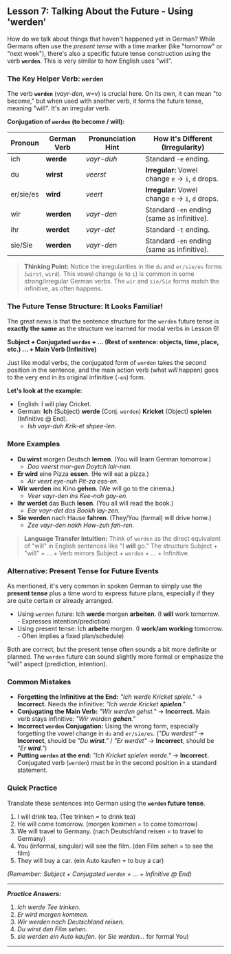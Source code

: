 ## Lesson 7: Talking About the Future - Using 'werden'

How do we talk about things that haven't happened yet in German? While Germans often use the *present tense* with a time marker (like "tomorrow" or "next week"), there's also a specific future tense construction using the verb **`werden`**. This is very similar to how English uses "will".

### The Key Helper Verb: `werden`

The verb **`werden`** (*vayr-den*, w=v) is crucial here. On its own, it can mean "to become," but when used with another verb, it forms the future tense, meaning "will". It's an irregular verb.

**Conjugation of `werden` (to become / will):**

| Pronoun    | German Verb | Pronunciation Hint | How it's Different (Irregularity)                  |
|------------|-------------|--------------------|----------------------------------------------------|
| ich        | **werde**   | *vayr-duh*         | Standard `-e` ending.                              |
| du         | **wirst**   | *veerst*           | **Irregular:** Vowel change `e` -> `i`, `d` drops. |
| er/sie/es  | **wird**    | *veert*            | **Irregular:** Vowel change `e` -> `i`, `d` drops. |
| wir        | **werden**  | *vayr-den*         | Standard `-en` ending (same as infinitive).        |
| ihr        | **werdet**  | *vayr-det*         | Standard `-t` ending.                              |
| sie/Sie    | **werden**  | *vayr-den*         | Standard `-en` ending (same as infinitive).        |

> **Thinking Point:** Notice the irregularities in the `du` and `er/sie/es` forms (`wirst`, `wird`). This vowel change (`e` to `i`) is common in some strong/irregular German verbs. The `wir` and `sie/Sie` forms match the infinitive, as often happens.

### The Future Tense Structure: It Looks Familiar!

The great news is that the sentence structure for the `werden` future tense is **exactly the same** as the structure we learned for modal verbs in Lesson 6!

**Subject + Conjugated `werden` + ... (Rest of sentence: objects, time, place, etc.) ... + Main Verb (Infinitive)**

Just like modal verbs, the conjugated form of `werden` takes the second position in the sentence, and the main action verb (what *will* happen) goes to the very end in its original infinitive (`-en`) form.

**Let's look at the example:**

*   English: I will play Cricket.
*   German: **Ich** (Subject) **werde** (Conj. `werden`) **Kricket** (Object) **spielen** (Infinitive @ End).
    *   *Ish vayr-duh Krik-et shpee-len.*

### More Examples

*   **Du wirst** morgen Deutsch **lernen**. (You will learn German tomorrow.)
    *   *Doo veerst mor-gen Doytch lair-nen.*
*   **Er wird** eine Pizza **essen**. (He will eat a pizza.)
    *   *Air veert eye-nuh Pit-za ess-en.*
*   **Wir werden** ins Kino **gehen**. (We will go to the cinema.)
    *   *Veer vayr-den ins Kee-noh gay-en.*
*   **Ihr werdet** das Buch **lesen**. (You all will read the book.)
    *   *Ear vayr-det das Bookh lay-zen.*
*   **Sie werden** nach Hause **fahren**. (They/You (formal) will drive home.)
    *   *Zee vayr-den nakh How-zuh fah-ren.*

> **Language Transfer Intuition:** Think of `werden` as the direct equivalent of "will" in English sentences like "I **will** go." The structure Subject + "will" + ... + Verb mirrors Subject + `werden` + ... + Infinitive.

### Alternative: Present Tense for Future Events

As mentioned, it's very common in spoken German to simply use the **present tense** plus a time word to express future plans, especially if they are quite certain or already arranged.

*   Using `werden` future: Ich **werde** morgen **arbeiten**. (I **will** work tomorrow. - Expresses intention/prediction)
*   Using present tense: Ich **arbeite** morgen. (I **work/am working** tomorrow. - Often implies a fixed plan/schedule)

Both are correct, but the present tense often sounds a bit more definite or planned. The `werden` future can sound slightly more formal or emphasize the "will" aspect (prediction, intention).

### Common Mistakes

*   **Forgetting the Infinitive at the End:** *"Ich werde Kricket spiele."* -> **Incorrect.** Needs the infinitive: *"Ich werde Kricket **spielen**."*
*   **Conjugating the Main Verb:** *"Wir werden gehst."* -> **Incorrect.** Main verb stays infinitive: *"Wir werden **gehen**."*
*   **Incorrect `werden` Conjugation:** Using the wrong form, especially forgetting the vowel change in `du` and `er/sie/es`. (*"Du werdest"* -> **Incorrect**, should be *"Du **wirst**."* / *"Er werdet"* -> **Incorrect**, should be *"Er **wird**."*)
*   **Putting `werden` at the end:** *"Ich Kricket spielen werde."* -> **Incorrect.** Conjugated verb (`werden`) must be in the second position in a standard statement.

### Quick Practice

Translate these sentences into German using the **`werden` future tense**.

1.  I will drink tea. (Tee trinken = to drink tea)
2.  He will come tomorrow. (morgen kommen = to come tomorrow)
3.  We will travel to Germany. (nach Deutschland reisen = to travel to Germany)
4.  You (informal, singular) will see the film. (den Film sehen = to see the film)
5.  They will buy a car. (ein Auto kaufen = to buy a car)

*(Remember: Subject + Conjugated `werden` + ... + Infinitive @ End)*

---
***Practice Answers:***

1.  *Ich werde Tee trinken.*
2.  *Er wird morgen kommen.*
3.  *Wir werden nach Deutschland reisen.*
4.  *Du wirst den Film sehen.*
5.  *sie werden ein Auto kaufen.* (or *Sie werden...* for formal You)

---
